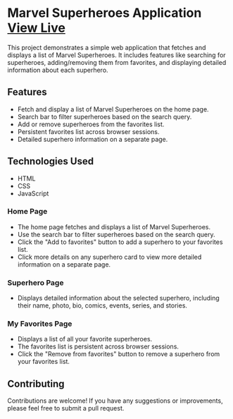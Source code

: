 # Marvel Superheroes Application [View Live](https://tanmaytb404.github.io/Superhero-Hunter/)

This project demonstrates a simple web application that fetches and displays a list of Marvel Superheroes. It includes features like searching for superheroes, adding/removing them from favorites, and displaying detailed information about each superhero.

## Features
- Fetch and display a list of Marvel Superheroes on the home page.
- Search bar to filter superheroes based on the search query.
- Add or remove superheroes from the favorites list.
- Persistent favorites list across browser sessions.
- Detailed superhero information on a separate page.

## Technologies Used
- HTML
- CSS
- JavaScript

### Home Page
- The home page fetches and displays a list of Marvel Superheroes.
- Use the search bar to filter superheroes based on the search query.
- Click the "Add to favorites" button to add a superhero to your favorites list.
- Click more details on any superhero card to view more detailed information on a separate page.

### Superhero Page
- Displays detailed information about the selected superhero, including their name, photo, bio, comics, events, series, and stories.

### My Favorites Page
- Displays a list of all your favorite superheroes.
- The favorites list is persistent across browser sessions.
- Click the "Remove from favorites" button to remove a superhero from your favorites list.

## Contributing
Contributions are welcome! If you have any suggestions or improvements, please feel free to submit a pull request.
